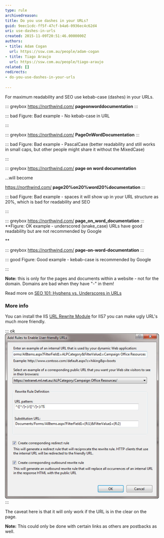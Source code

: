 ```yaml
---
type: rule
archivedreason: 
title: Do you use dashes in your URLs?
guid: 9eec1cdc-ff5f-47cf-b4a6-0936ec4c62d4
uri: use-dashes-in-urls
created: 2015-11-09T20:51:46.0000000Z
authors:
- title: Adam Cogan
  url: https://ssw.com.au/people/adam-cogan
- title: Tiago Araujo
  url: https://ssw.com.au/people/tiago-araujo
related: []
redirects:
- do-you-use-dashes-in-your-urls

---
```


For maximum readability and SEO use kebab-case (dashes) in your URLs.

<!--endintro-->


::: greybox
https://northwind.com/ **pageonworddocumentation** 
:::


::: bad
Figure: Bad example - No kebab-case in URL 


:::


::: greybox
https://northwind.com/ **PageOnWordDocumentation** 
:::


::: bad
Figure: Bad example - PascalCase (better readability and still works in small caps, but other people might share it without the MixedCase)


:::


::: greybox
https://northwind.com/ **page on word documentation** 

...will become

 https://northwind.com/ **page20%on20%word20%documentation** 
:::


::: bad
Figure: Bad example - spaces it will show up in your URL structure as 20%, which is bad for readability and SEO


:::


::: greybox
https://northwind.com/ **page\_on\_word\_documentation** 
:::
 **Figure: OK example - underscored (snake\_case) URLs have good readability but are not recommended by Google

** 

::: greybox
https://northwind.com/ **page-on-word-documentation** 
:::


::: good
Figure: Good example - kebab-case is recommended by Google


:::

**Note:** this is only for the pages and documents within a website - not for the domain. Domains are bad when they have "-" in them!

Read more on [SEO 101: Hyphens vs. Underscores in URLs](https://www.seomechanic.com/seo-101-hyphens-underscores-_-urls/)

### More info

You can install the IIS [URL Rewrite Module](http://learn.iis.net/page.aspx/460/using-the-url-rewrite-module/) for IIS7 you can make ugly URL's much more friendly.


::: ok  
![Figure: Rewrite both the HTML in the page and the incoming URL's to be friendly](friendly-url-rule.jpg)  
:::

The caveat here is that it will only work if the URL is in the clear on the page.

**Note:** This could only be done with certain links as others are postbacks as well.
